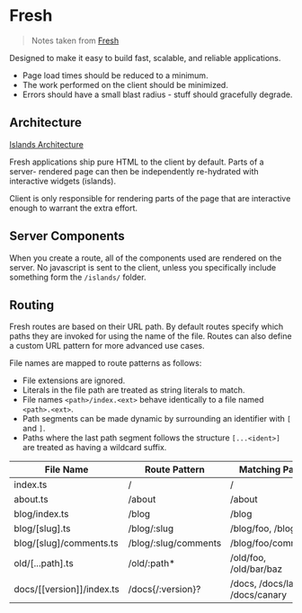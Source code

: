 # Fresh

> Notes taken from [Fresh](https://fresh.deno.dev/docs/concepts/routing)

Designed to make it easy to build fast, scalable, and reliable applications.

* Page load times should be reduced to a minimum.
* The work performed on the client should be minimized.
* Errors should have a small blast radius - stuff should gracefully degrade.

## Architecture

[Islands Architecture](./fresh.md)

Fresh applications ship pure HTML to the client by default. Parts of a server-
rendered page can then be independently re-hydrated with interactive widgets
(islands).

Client is only responsible for rendering parts of the page that are interactive
enough to warrant the extra effort.

## Server Components

When you create a route, all of the components used are rendered on the server.
No javascript is sent to the client, unless you specifically include something
form the `/islands/` folder.

## Routing

Fresh routes are based on their URL path. By default routes specify which paths
they are invoked for using the name of the file. Routes can also define a
custom URL pattern for more advanced use cases.

File names are mapped to route patterns as follows:

* File extensions are ignored.
* Literals in the file path are treated as string literals to match.
* File names `<path>/index.<ext>` behave identically to a file named
`<path>.<ext>`.
* Path segments can be made dynamic by surrounding an identifier with
`[` and `]`.
* Paths where the last path segment follows the structure `[...<ident>]` are
treated as having a wildcard suffix.

| File Name                 | Route Pattern        | Matching Paths            |
|---------------------------|----------------------|---------------------------|
| index.ts                  | /                    | /                         |
| about.ts                  | /about               | /about                    |
| blog/index.ts             | /blog                | /blog                     |
| blog/[slug].ts            | /blog/:slug          | /blog/foo, /blog/bar      |
| blog/[slug]/comments.ts   | /blog/:slug/comments | /blog/foo/comments        |
| old/[...path].ts          | /old/:path*          | /old/foo, /old/bar/baz    |
| docs/[[version]]/index.ts | /docs{/:version}?    | /docs, /docs/latest, /docs/canary |
